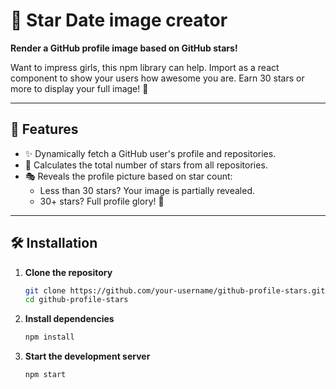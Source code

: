 
# 🌟 Star Date image creator 
**Render a GitHub profile image based on GitHub stars!**  

Want to impress girls, this npm library can help. 
Import as a react component to show your users how awesome you are. 
Earn 30 stars or more to display your full image! 🌠

---

## 🚀 Features

- ✨ Dynamically fetch a GitHub user's profile and repositories.
- 🌌 Calculates the total number of stars from all repositories.
- 🎭 Reveals the profile picture based on star count:
  - Less than 30 stars? Your image is partially revealed.  
  - 30+ stars? Full profile glory! 🌟

---

## 🛠️ Installation

1. **Clone the repository**  
   ```bash
   git clone https://github.com/your-username/github-profile-stars.git
   cd github-profile-stars
   ```

2. **Install dependencies**  
   ```bash
   npm install
   ```

3. **Start the development server**  
   ```bash
   npm start
   ```

